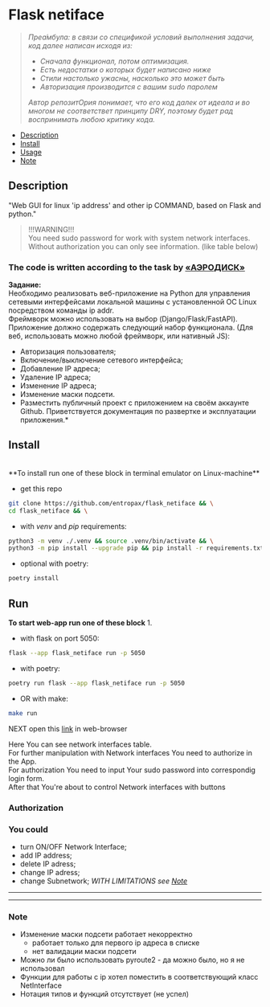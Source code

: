 <h1>Flask netiface</h1>

>*Преа́мбула: в связи со спецификой условий выполнения задачи, код далее написан исходя из:*
>   - *Сначала функционал, потом оптимизация.*
>   - *Есть недостатки о которых будет написано ниже*
>   - *Стили настолько ужасны, насколько это может быть*
>   - *Авторизация производится с вашим sudo паролем*
>
> *Автор репозитОрия понимaeт, что его код далек от идеала и во многом не соответствет принципу DRY, поэтому будет рад воспринимать любою критику кода.*

<!-- [_TOC_] -->
- [Description](#description)
- [Install](#install)
- [Usage](#usage)
- [Note](#note)

## Description ##
"Web GUI for linux 'ip address' and other ip COMMAND, based on Flask and python."

> !!!WARNING!!! \
> You need sudo password for work with system network interfaces.
> Without authorization you can only see information. (like table below)

### The code is written according to the task by [«АЭРОДИСК»](https://aerodisk.ru/)
**Задание:**<br>
Необходимо реализовать веб-приложение на Python для управления сетевыми
интерфейсами локальной машины с установленной ОС Linux посредством
команды ip addr. \
Фреймворк можно использовать на выбор (Django/Flask/FastAPI).
Приложение должно содержать следующий набор функционала.
(Для веб, использовать можно любой фреймворк, или нативный JS):
- Авторизация пользователя;
- Включение/выключение сетевого интерфейса;
- Добавление IP адреса;
- Удаление IP адреса;
- Изменение IP адреса;
- Изменение маски подсети.
- Разместить публичный проект с приложением на своём аккаунте Github. Приветствуется документация по развертке и эксплуатации  приложения.*

## Install ##
<br>
**To install run one of these block in terminal emulator on Linux-machine**

- get this repo
```sh
git clone https://github.com/entropax/flask_netiface && \
cd flask_netiface && \
```
- with *venv* and *pip* requirements:
```sh
python3 -m venv ./.venv && source .venv/bin/activate && \
python3 -m pip install --upgrade pip && pip install -r requirements.txt
```

- optional with poetry:
```sh
poetry install
```

## Run ##
**To start web-app run one of these block**
1.
- with flask on port 5050:
```sh
flask --app flask_netiface run -p 5050
```
- with poetry:
```sh
poetry run flask --app flask_netiface run -p 5050
```
- OR with make:
```sh
make run
```
NEXT open this [link](`http://127.0.0.1:5005/`) in web-browser<br>

Here You can see network interfaces table. \
For further manipulation with Network interfaces You need to authorize in the App. \
For authorization You need to input Your sudo password into correspondig login form. \
After that You're about to control Network interfaces with buttons<br>
### Authorization

### **You could**
- turn ON/OFF Network Interface;
- add IP address;
- delete IP adress;
- change IP adress;
- change Subnetwork; *WITH LIMITATIONS see [Note](#note)*

----
----
### Note
* Изменение маски подсети работает некорректно
  * работает только для первого ip адреcа в списке
  * нет валидации маски подсети
* Можно ли было использовать pyroute2 - да можно было, но я не использовал
* Функции для работы с ip хотел поместить в соответствующий класс NetInterface
* Нотация типов и функций отсутствует (не успел)
